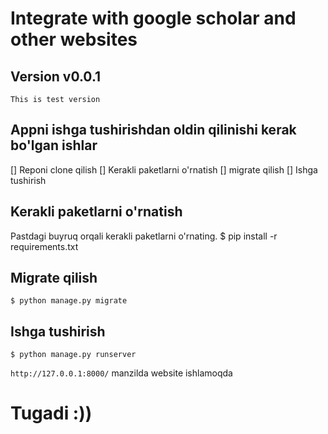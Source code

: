 # Integrate with google scholar and other websites

## Version v0.0.1
    This is test version 

## Appni ishga tushirishdan oldin qilinishi kerak bo'lgan ishlar
[] Reponi clone qilish
[] Kerakli paketlarni o'rnatish 
[] migrate qilish
[] Ishga tushirish

## Kerakli paketlarni o'rnatish 
Pastdagi buyruq orqali kerakli paketlarni o'rnating.
    $ pip install -r requirements.txt

## Migrate qilish
    $ python manage.py migrate

## Ishga tushirish
    $ python manage.py runserver

`http://127.0.0.1:8000/` manzilda website ishlamoqda

# Tugadi :))